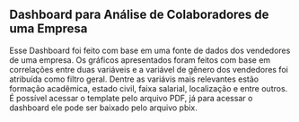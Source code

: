 ## Dashboard para Análise de Colaboradores de uma Empresa
Esse Dashboard foi feito com base em uma fonte de dados dos vendedores de uma empresa. Os gráficos apresentados foram feitos com base em correlações entre duas variáveis e a variável de gênero dos vendedores foi atribuída como filtro geral. Dentre as variávis mais relevantes estão formação acadêmica, estado civil, faixa salarial, localização e entre outros.
É possível acessar o template pelo arquivo PDF, já para acessar o dashboard ele pode ser baixado pelo arquivo pbix.
